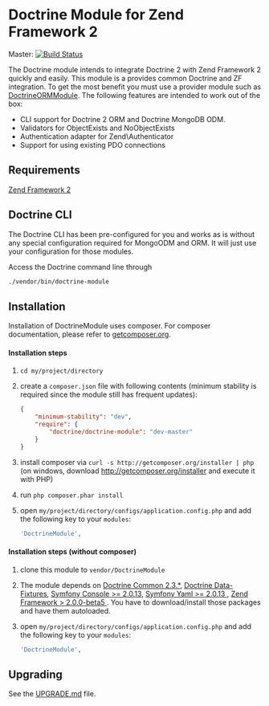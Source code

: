 # Doctrine Module for Zend Framework 2

Master: [![Build Status](https://secure.travis-ci.org/doctrine/DoctrineModule.png?branch=master)](http://travis-ci.org/doctrine/DoctrineModule)

The Doctrine module intends to integrate Doctrine 2 with Zend Framework 2 quickly and easily.
This module is a provides common Doctrine and ZF integration. To get the most benefit you must use a
provider module such as [DoctrineORMModule](http://www.github.com/doctrine/DoctrineORMModule). The
following features are intended to work out of the box:

  - CLI support for Doctrine 2 ORM and Doctrine MongoDB ODM.
  - Validators for ObjectExists and NoObjectExists
  - Authentication adapter for Zend\Authenticator
  - Support for using existing PDO connections

## Requirements
[Zend Framework 2](http://www.github.com/zendframework/zf2)

## Doctrine CLI
The Doctrine CLI has been pre-configured for you and works as is without any special configuration required for
MongoODM and ORM. It will just use your configuration for those modules.

Access the Doctrine command line through

```sh
./vendor/bin/doctrine-module
```

## Installation

Installation of DoctrineModule uses composer. For composer documentation, please refer to
[getcomposer.org](http://getcomposer.org/).

#### Installation steps

  1. `cd my/project/directory`
  2. create a `composer.json` file with following contents (minimum stability is required since the module still has
     frequent updates):

     ```json
     {
         "minimum-stability": "dev",
         "require": {
             "doctrine/doctrine-module": "dev-master"
         }
     }
     ```
  3. install composer via `curl -s http://getcomposer.org/installer | php` (on windows, download
     http://getcomposer.org/installer and execute it with PHP)
  4. run `php composer.phar install`
  5. open `my/project/directory/configs/application.config.php` and add the following key to your `modules`:

     ```php
     'DoctrineModule',
     ```

#### Installation steps (without composer)

  1. clone this module to `vendor/DoctrineModule`
  2. The module depends on [Doctrine Common 2.3.*](https://github.com/doctrine/common), 
     [Doctrine Data-Fixtures](https://github.com/doctrine/data-fixtures), 
     [Symfony Console >= 2.0.13](https://github.com/symfony/console), 
     [Symfony Yaml >= 2.0.13 ](https://github.com/symfony/yaml),
     [Zend Framework > 2.0.0-beta5 ](https://github.com/zendframework/zf2). You have to download/install those
     packages and have them autoloaded.
  3. open `my/project/directory/configs/application.config.php` and add the following key to your `modules`:

     ```php
     'DoctrineModule',
     ```

## Upgrading
See the [UPGRADE.md](http://www.github.com/doctrine/DoctrineModule/tree/master/docs/UPGRADE.md) file.
